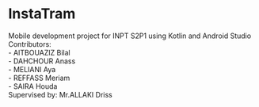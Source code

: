 # InstaTram
Mobile development project for INPT S2P1 using Kotlin and Android Studio <br/>
Contributors: <br/>- AITBOUAZIZ Bilal<br/> - DAHCHOUR Anass<br/> -	MELIANI Aya<br/> -	REFFASS Meriam <br/>- SAIRA Houda
<br/> Supervised by: Mr.ALLAKI Driss
